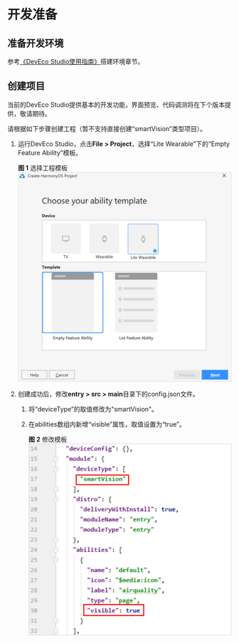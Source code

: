 # 开发准备<a name="ZH-CN_TOPIC_0000001055087693"></a>

## 准备开发环境<a name="section1912530122716"></a>

参考[《DevEco Studio使用指南》](https://developer.harmonyos.com/cn/docs/documentation/doc-guides/tools_overview-0000001053582387)搭建环境章节。

## 创建项目<a name="section1456035192720"></a>

当前的DevEco Studio提供基本的开发功能，界面预览、代码调测将在下个版本提供，敬请期待。

请根据如下步骤创建工程（暂不支持直接创建“smartVision”类型项目）。

1.  运行DevEco Studio，点击**File \> Project**，选择“Lite Wearable”下的“Empty Feature Ability”模板。

    **图 1**  选择工程模板<a name="fig1111842916140"></a>  
    ![](figures/选择工程模板.png "选择工程模板")

2.  创建成功后，修改**entry \> src \> main**目录下的config.json文件。
    1.  将“deviceType”的取值修改为"smartVision"。
    2.  在abilities数组内新增“visible”属性，取值设置为“true”。

        **图 2**  修改模板<a name="fig654614531515"></a>  
        ![](figures/修改模板.png "修改模板")



